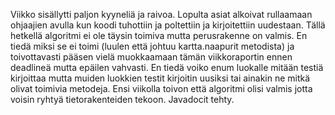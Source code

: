 Viikko sisällytti paljon kyyneliä ja raivoa. Lopulta asiat alkoivat rullaamaan ohjaajien avulla kun koodi tuhottiin ja poltettiin ja kirjoitettiin uudestaan. Tällä hetkellä algoritmi ei ole täysin toimiva mutta perusrakenne on valmis. En tiedä miksi se ei toimi (luulen että johtuu kartta.naapurit metodista) ja toivottavasti pääsen vielä muokkaamaan tämän viikkoraportin ennen deadlineä mutta epäilen vahvasti.
 En tiedä voiko enum luokalle mitään testiä kirjoittaa mutta muiden luokkien testit kirjoitin uusiksi tai ainakin ne mitkä olivat toimivia metodeja.
Ensi viikolla toivon että algoritmi olisi valmis jotta voisin ryhtyä tietorakenteiden tekoon.
Javadocit tehty.
